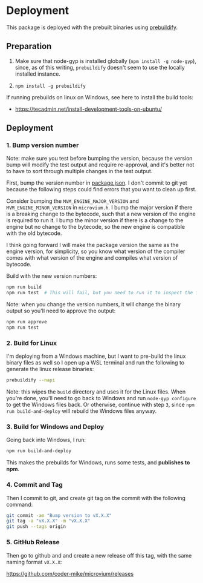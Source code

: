 # Deployment

This package is deployed with the prebuilt binaries using [prebuildify](https://github.com/prebuild/prebuildify).

## Preparation

 1. Make sure that node-gyp is installed globally (`npm install -g node-gyp`), since, as of this writing, `prebuildify` doesn't seem to use the locally installed instance.

 2. `npm install -g prebuildify`

If running prebuilds on linux on Windows, see here to install the build tools:

  - https://tecadmin.net/install-development-tools-on-ubuntu/


## Deployment

### 1. Bump version number

Note: make sure you test before bumping the version, because the version bump will modify the test output and require re-approval, and it's better not to have to sort through multiple changes in the test output.

First, bump the version number in [package.json](../package.json). I don't commit to git yet because the following steps could find errors that you want to clean up first.

Consider bumping the `MVM_ENGINE_MAJOR_VERSION` and `MVM_ENGINE_MINOR_VERSION` in `microvium.h`. I bump the major version if there is a breaking change to the bytecode, such that a new version of the engine is required to run it. I bump the minor version if there is a change to the engine but no change to the bytecode, so the new engine is compatible with the old bytecode.

I think going forward I will make the package version the same as the engine version, for simplicity, so you know what version of the compiler comes with what version of the engine and compiles what version of bytecode.

Build with the new version numbers:

```sh
npm run build
npm run test  # This will fail, but you need to run it to inspect the failures
```

Note: when you change the version numbers, it will change the binary output so you'll need to approve the output:

```sh
npm run approve
npm run test
```

### 2. Build for Linux

I'm deploying from a Windows machine, but I want to pre-build the linux binary files as well so I open up a WSL terminal and run the following to generate the linux release binaries:

```sh
prebuildify --napi
```

Note: this wipes the `build` directory and uses it for the Linux files. When you're done, you'll need to go back to Windows and run `node-gyp configure` to get the Windows files back. Or otherwise, continue with step `3`, since `npm run build-and-deploy` will rebuild the Windows files anyway.

### 3. Build for Windows and Deploy

Going back into Windows, I run:

```sh
npm run build-and-deploy
```

This makes the prebuilds for Windows, runs some tests, and **publishes to npm**.

### 4. Commit and Tag

Then I commit to git, and create git tag on the commit with the following command:

```sh
git commit -am "Bump version to vX.X.X"
git tag -a "vX.X.X" -m "vX.X.X"
git push --tags origin
```

### 5. GitHub Release

Then go to github and and create a new release off this tag, with the same naming format `vX.X.X`:

https://github.com/coder-mike/microvium/releases